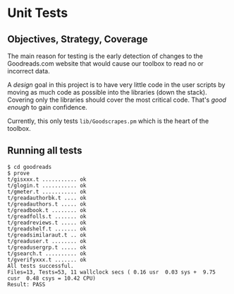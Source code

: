 # Unit Tests

## Objectives, Strategy, Coverage

The main reason for testing is the early detection of changes to the
Goodreads.com website that would cause our toolbox to read no or incorrect data.

A _design_ goal in this project is to have very little code in the user scripts 
by moving as much code as possible into the libraries (down the stack).
Covering only the libraries should cover the most critical code.
That's _good enough_ to gain confidence.

Currently, this only tests `lib/Goodscrapes.pm` which is the heart of the toolbox.


## Running all tests

```console
$ cd goodreads
$ prove
t/gisxxx.t ........... ok   
t/glogin.t ........... ok   
t/gmeter.t ........... ok   
t/greadauthorbk.t .... ok   
t/greadauthors.t ..... ok   
t/greadbook.t ........ ok   
t/greadfolls.t ....... ok   
t/greadreviews.t ..... ok   
t/greadshelf.t ....... ok    
t/greadsimilaraut.t .. ok   
t/greaduser.t ........ ok   
t/greadusergrp.t ..... ok   
t/gsearch.t .......... ok    
t/gverifyxxx.t ....... ok   
All tests successful.
Files=13, Tests=53, 11 wallclock secs ( 0.16 usr  0.03 sys +  9.75 cusr  0.48 csys = 10.42 CPU)
Result: PASS
```



